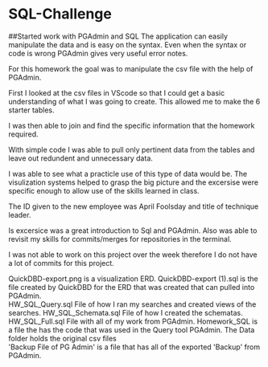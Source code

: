 # SQL-Challenge

##Started work with PGAdmin and SQL
The application can easily manipulate the data and is easy on the syntax.  Even when the syntax or code is wrong PGAdmin gives very useful error notes.

For this homework the goal was to manipulate the csv file with the help of PGAdmin.  

First I looked at the csv files in VScode so that I could get a basic understanding of what I was going to create.  This allowed me to make the 6 starter tables.

I was then able to join and find the specific information that the homework required.

With simple code I was able to pull only pertinent data from the tables and leave out redundent and unnecessary data.

I was able to see what a practicle use of this type of data would be.  The visulization systems helped to grasp the big picture and the excersise were specific enough to allow use of the skills learned in class.


The ID given to the new employee was April Foolsday and title of technique leader.


Is excersice was a great introduction to Sql and PGAdmin.  Also was able to revisit my skills for commits/merges for repositories in the terminal.


I was not able to work on this project over the week therefore I do not have a lot of commits for this project.


QuickDBD-export.png is a visualization ERD. 
QuickDBD-export (1).sql is the file created by QuickDBD for the ERD that was created that can pulled into PGAdmin.  
HW_SQL_Query.sql File of how I ran my searches and created views of the searches. 
HW_SQL_Schemata.sql File of how I created the schematas. 
HW_SQL_Full.sql File with all of my work from PGAdmin. 
Homework_SQL is a file the has the code that was used in the Query tool PGAdmin. 
The Data folder holds the original csv files   
'Backup File of PG Admin' is a file that has all of the exported 'Backup' from PGAdmin. 
